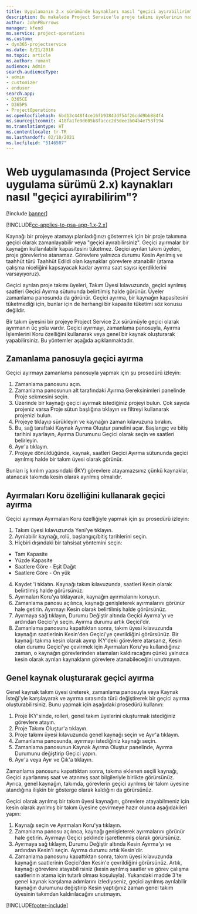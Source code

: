 ```yaml
---
title: Uygulamanın 2.x sürümünde kaynakları nasıl "geçici ayırabilirim"?
description: Bu makalede Project Service'le proje takımı üyelerinin nasıl geçici ayrılabileceği açıklanmaktadır.
author: JohnPBurrows
manager: kfend
ms.service: project-operations
ms.custom:
- dyn365-projectservice
ms.date: 8/21/2018
ms.topic: article
ms.author: rumant
audience: Admin
search.audienceType:
- admin
- customizer
- enduser
search.app:
- D365CE
- D365PS
- ProjectOperations
ms.openlocfilehash: 6bd13c448f4ce16fb93843df54f26cdd9bb884f4
ms.sourcegitcommit: 418fa1fe9d605b8faccc2d5dee1b04b4e753f194
ms.translationtype: HT
ms.contentlocale: tr-TR
ms.lasthandoff: 02/10/2021
ms.locfileid: "5146507"
---
```

# <a name="how-do-i-soft-book-resources-in-the-web-app-project-service-app-v2x"></a>Web uygulamasında (Project Service uygulama sürümü 2.x) kaynakları nasıl "geçici ayırabilirim"?

[!include [banner](../includes/psa-now-project-operations.md)]

[!INCLUDE[cc-applies-to-psa-app-1.x-2.x](../includes/cc-applies-to-psa-app-1x-2x.md)]

Kaynağı bir projeye atamayı planladığınızı göstermek için bir proje takımına geçici olarak zamanlayabilir veya "geçici ayırabilirsiniz". Geçici ayırmalar bir kaynağın kullanılabilir kapasitesini tüketmez. Geçici ayrılan takım üyeleri, proje görevlerine atanamaz. Görevlere yalnızca durumu Kesin Ayrılmış ve taahhüt türü Taahhüt Edildi olan kaynaklar görevlere atanabilir (atama çalışma niceliğini kapsayacak kadar ayırma saat sayısı içerdiklerini varsayıyoruz).

Geçici ayrılan proje takımı üyeleri, Takım Üyesi kılavuzunda, geçici ayrılmış saatleri Geçici Ayırma sütununda belirtilmiş halde görünür. Üyeler zamanlama panosunda da görünür. Geçici ayırma, bir kaynağın kapasitesini tüketmediği için, bunlar için de herhangi bir kapasite tüketimi söz konusu değildir.

Bir takım üyesini bir projeye Project Service 2.x sürümüyle geçici olarak ayırmanın üç yolu vardır. Geçici ayırmayı, zamanlama panosuyla, Ayırma İşlemlerini Koru özelliğini kullanarak veya genel bir kaynak oluşturarak yapabilirsiniz. Bu yöntemler aşağıda açıklanmaktadır.

## <a name="soft-book-with-the-schedule-board"></a>Zamanlama panosuyla geçici ayırma

Geçici ayırmayı zamanlama panosuyla yapmak için şu prosedürü izleyin: 
1. Zamanlama panosunu açın.
2. Zamanlama panosunun alt tarafındaki Ayırma Gereksinimleri panelinde Proje sekmesini seçin.
3. Üzerinde bir kaynağı geçici ayırmak istediğiniz projeyi bulun. Çok sayıda projeniz varsa Proje sütun başlığına tıklayın ve filtreyi kullanarak projenizi bulun.
4. Projeye tıklayıp sürükleyin ve kaynağın zaman kılavuzuna bırakın.
5. Bu, sağ taraftaki Kaynak Ayırma Oluştur panelini açar. Başlangıç ve bitiş tarihini ayarlayın, Ayırma Durumunu Geçici olarak seçin ve saatleri belirleyin. 
6. Ayır'a tıklayın.
7. Projeye dönüldüğünde, kaynak, saatleri Geçici Ayırma sütununda geçici ayrılmış halde bir takım üyesi olarak görünür.

Bunları iş kırılım yapısındaki (İKY) görevlere atayamazsınız çünkü kaynaklar, atanacak takımda kesin olarak ayrılmış olmalıdır.

## <a name="soft-book-using-the-maintain-bookings-feature"></a>Ayırmaları Koru özelliğini kullanarak geçici ayırma

Geçici ayırmayı Ayırmaları Koru özelliğiyle yapmak için şu prosedürü izleyin:
1. Takım üyesi kılavuzunda Yeni'ye tıklayın.
2. Ayrılabilir kaynağı, rolü, başlangıç/bitiş tarihlerini seçin.
3. Hiçbiri dışındaki bir tahsisat yöntemini seçin:
- Tam Kapasite
- Yüzde Kapasite
- Saatlere Göre - Eşit Dağıt
- Saatlere Göre - Ön yük
4. Kaydet 'i tıklatın. Kaynağı takım kılavuzunda, saatleri Kesin olarak belirtilmiş halde görürsünüz.
5. Ayırmaları Koru'ya tıklayarak, kaynağın ayırmalarını koruyun.
6. Zamanlama panosu açılınca, kaynağı genişleterek ayırmalarını görünür hale getirin. Ayırmayı Kesin olarak belirtilmiş halde görürsünüz.
7. Ayırmaya sağ tıklayın, Durumu Değiştir altında Geçici Ayırma'yı ve ardından Geçici'yi seçin. Ayırma durumu artık Geçici'dir.
8. Zamanlama panosunu kapattıktan sonra, takım üyesi kılavuzunda kaynağın saatlerinin Kesin'den Geçici'ye çevrildiğini görürsünüz.
Bir kaynağı takıma kesin olarak ayırıp İKY'deki görevlere atarsanız, Kesin olan durumu Geçici'ye çevirmek için Ayırmaları Koru'yu kullandığınız zaman, o kaynağın görevlerinden atamaları kaldıracağını çünkü yalnızca kesin olarak ayrılan kaynakların görevlere atanabileceğini unutmayın.

## <a name="soft-book-by-creating-a-generic-resource"></a>Genel kaynak oluşturarak geçici ayırma

Genel kaynak takım üyesi üreterek, zamanlama panosuyla veya Kaynak İsteği'yle karşılayarak ve ayırma sırasında türü değiştirerek bir geçici ayırma oluşturabilirsiniz.
Bunu yapmak için aşağıdaki prosedürü kullanın:

1. Proje İKY'sinde, rolleri, genel takım üyelerini oluşturmak istediğiniz görevlere atayın.
2. Proje Takımı Oluştur'a tıklayın.
3. Proje takımı üyesi kılavuzunda genel kaynağı seçin ve Ayır'a tıklayın.
4. Zamanlama panosunda, ayırmayı istediğiniz kaynağı seçin.
5. Zamanlama panosunun Kaynak Ayırma Oluştur panelinde, Ayırma Durumunu değiştirip Geçici yapın.
6. Ayır'a veya Ayır ve Çık'a tıklayın.

Zamanlama panosunu kapattıktan sonra, takıma eklenen seçili kaynağı, Geçici ayarlanmış saat ve atanmış saat bilgileriyle birlikte görürsünüz. Ayrıca, genel kaynağın, takımda, görevlerin geçici ayrılmış bir takım üyesine atandığına ilişkin bir gösterge olarak kaldığını da görürsünüz.

Geçici olarak ayrılmış bir takım üyesi kaynağını, görevlere atayabilmeniz için kesin olarak ayrılmış bir takım üyesine çevirmeye hazır olunca aşağıdakileri yapın:

1. Kaynağı seçin ve Ayırmaları Koru'ya tıklayın.
2. Zamanlama panosu açılınca, kaynağı genişleterek ayırmalarını görünür hale getirin. Ayırmayı Geçici şeklinde işaretlenmiş olarak görürsünüz.
3. Ayırmaya sağ tıklayın, Durumu Değiştir altında Kesin Ayırma'yı ve ardından Kesin'i seçin. Ayırma durumu artık Kesin'dir.
4. Zamanlama panosunu kapattıktan sonra, takım üyesi kılavuzunda kaynağın saatlerinin Geçici'den Kesin'e çevrildiğini görürsünüz. Artık, kaynağı görevlere atayabilirsiniz (kesin ayrılmış saatler ve görev çalışma saatlerinin atama için tutarlı olması koşuluyla). Yukarıdaki madde 3'te genel kaynak karşılama adımlarını izlediyseniz, geçici ayrılmış ayrılabilir kaynağın durumunu değiştirip Kesin yaptığınız zaman genel takım üyesinin takımdan kaldırılacağını unutmayın.


[!INCLUDE[footer-include](../includes/footer-banner.md)]